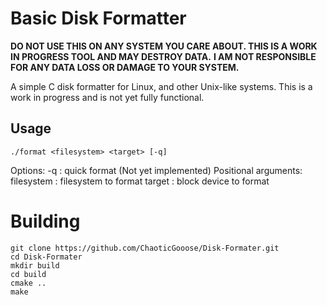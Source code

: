 # Basic Disk Formatter
**DO NOT USE THIS ON ANY SYSTEM YOU CARE ABOUT. THIS IS A WORK IN PROGRESS TOOL AND MAY DESTROY DATA.**
**I AM NOT RESPONSIBLE FOR ANY DATA LOSS OR DAMAGE TO YOUR SYSTEM.**

A simple C disk formatter for Linux, and other Unix-like systems. This is a work in progress and is not yet fully functional.

## Usage
```
./format <filesystem> <target> [-q]
```
Options:
    -q : quick format (Not yet implemented)
Positional arguments:
    filesystem : filesystem to format
    target : block device to format


# Building
```
git clone https://github.com/ChaoticGooose/Disk-Formater.git
cd Disk-Formater
mkdir build
cd build
cmake ..
make
```
